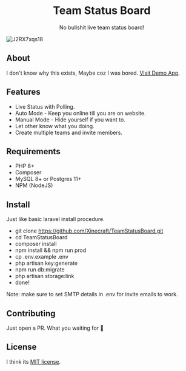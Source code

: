 <h1 align="center">Team Status Board</h1>
<p align="center">No bullshit live team status board!</p>

![J2RX7xqs18](https://user-images.githubusercontent.com/3089863/122630657-05e55000-d0e3-11eb-9cf6-24d37cb4dfa9.gif)


## About

I don't know why this exists, Maybe coz I was bored.
[Visit Demo App](https://team.xine.fun).

## Features
- Live Status with Polling.
- Auto Mode - Keep you online till you are on website.
- Manual Mode - Hide yourself if you want to.
- Let other know what you doing.
- Create multiple teams and invite members.

## Requirements
- PHP 8+
- Composer
- MySQL 8+ or Postgres 11+
- NPM (NodeJS)

## Install
Just like basic laravel install procedure.

- git clone https://github.com/Xinecraft/TeamStatusBoard.git
- cd TeamStatusBoard
- composer install
- npm install && npm run prod
- cp .env.example .env
- php artisan key:generate
- npm run db:migrate
- php artisan storage:link
- done!

Note: make sure to set SMTP details in .env for invite emails to work.


## Contributing

Just open a PR. What you waiting for 🤔

## License

I think its [MIT license](https://opensource.org/licenses/MIT).
